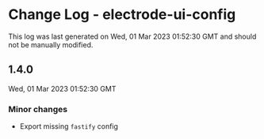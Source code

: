 # Change Log - electrode-ui-config

This log was last generated on Wed, 01 Mar 2023 01:52:30 GMT and should not be manually modified.

## 1.4.0
Wed, 01 Mar 2023 01:52:30 GMT

### Minor changes

- Export missing `fastify` config

